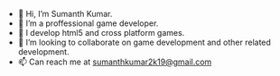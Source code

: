 - 👋 Hi, I’m Sumanth Kumar.
- 👀 I’m a proffessional game developer.
- 🌱 I develop html5 and cross platform games.
- 💞️ I’m looking to collaborate on game development and other related development.
- 📫 Can reach me at sumanthkumar2k19@gmail.com

<!---
sumanthkumar1997/sumanthkumar1997 is a ✨ special ✨ repository because its `README.md` (this file) appears on your GitHub profile.
You can click the Preview link to take a look at your changes.
--->
